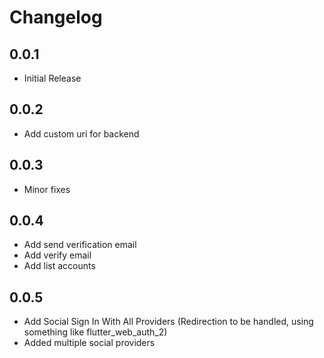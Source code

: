 # Changelog

## 0.0.1

* Initial Release

## 0.0.2

* Add custom uri for backend

## 0.0.3

* Minor fixes

## 0.0.4

* Add send verification email
* Add verify email
* Add list accounts

## 0.0.5

* Add Social Sign In With All Providers (Redirection to be handled, using something like flutter_web_auth_2)
* Added multiple social providers
